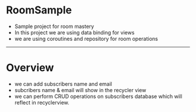 # RoomSample
- Sample project for room mastery
- In this project we are using data binding for views
- we are using coroutines and repository for room operations

---

# Overview
- we can add subscribers name and email
- subcribers name & email will show in the recycler view
- we can perform CRUD operations on subscribers database which will reflect in recyclerview.
